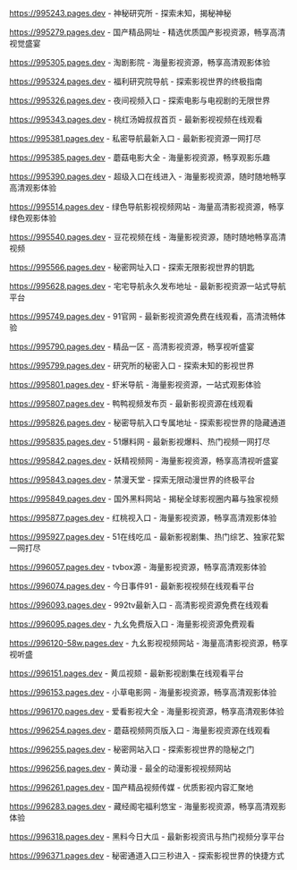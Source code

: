 
https://995243.pages.dev - 神秘研究所 - 探索未知，揭秘神秘

https://995279.pages.dev - 国产精品网址 - 精选优质国产影视资源，畅享高清视觉盛宴

https://995305.pages.dev - 淘剧影院 - 海量影视资源，畅享高清观影体验

https://995324.pages.dev - 福利研究院导航 - 探索影视世界的终极指南

https://995326.pages.dev - 夜间视频入口 - 探索电影与电视剧的无限世界

https://995343.pages.dev - 桃红汤姆叔叔首页 - 最新影视视频在线观看

https://995381.pages.dev - 私密导航最新入口 - 最新影视资源一网打尽

https://995385.pages.dev - 蘑菇电影大全 - 海量影视资源，畅享观影乐趣

https://995390.pages.dev - 超级入口在线进入 - 海量影视资源，随时随地畅享高清观影体验

https://995514.pages.dev - 绿色导航影视视频网站 - 海量高清影视资源，畅享绿色观影体验

https://995540.pages.dev - 豆花视频在线 - 海量影视资源，随时随地畅享高清视频

https://995566.pages.dev - 秘密网址入口 - 探索无限影视世界的钥匙

https://995628.pages.dev - 宅宅导航永久发布地址 - 最新影视资源一站式导航平台

https://995749.pages.dev - 91官网 - 最新影视资源免费在线观看，高清流畅体验

https://995790.pages.dev - 精品一区 - 高清影视资源，畅享视听盛宴

https://995799.pages.dev - 研究所的秘密入口 - 探索未知的影视世界

https://995801.pages.dev - 虾米导航 - 海量影视资源，一站式观影体验

https://995807.pages.dev - 鸭鸭视频发布页 - 最新影视资源在线观看

https://995826.pages.dev - 秘密导航入口专属地址 - 探索影视世界的隐藏通道

https://995835.pages.dev - 51爆料网 - 最新影视爆料、热门视频一网打尽

https://995842.pages.dev - 妖精视频网 - 海量影视资源，畅享高清视听盛宴

https://995843.pages.dev - 禁漫天堂 - 探索无限动漫世界的终极平台

https://995849.pages.dev - 国外黑料网站 - 揭秘全球影视圈内幕与独家视频

https://995877.pages.dev - 红桃视入口 - 海量影视资源，畅享高清观影体验

https://995927.pages.dev - 51在线吃瓜 - 最新影视剧集、热门综艺、独家花絮一网打尽

https://996057.pages.dev - tvbox源 - 海量影视资源，畅享高清观影体验

https://996074.pages.dev - 今日事件91 - 最新影视视频在线观看平台

https://996093.pages.dev - 992tv最新入口 - 高清影视资源免费在线观看

https://996095.pages.dev - 九幺免费版入口 - 海量影视资源免费观看

https://996120-58w.pages.dev - 九幺影视视频网站 - 海量高清影视资源，畅享视听盛

https://996151.pages.dev - 黄瓜视颏 - 最新影视剧集在线观看平台

https://996153.pages.dev - 小草电影网 - 海量影视资源，畅享高清观影体验

https://996170.pages.dev - 爱看影视大全 - 海量影视资源，畅享高清观影体验

https://996254.pages.dev - 蘑菇视频网页版入口 - 海量影视资源在线观看

https://996255.pages.dev - 秘密网站入口 - 探索影视世界的隐秘之门

https://996256.pages.dev - 黄动漫 - 最全的动漫影视视频网站

https://996261.pages.dev - 国产精品视频传媒 - 优质影视内容汇聚地

https://996283.pages.dev - 藏经阁宅福利悠宝 - 海量影视资源，畅享高清观影体验

https://996318.pages.dev - 黑料今日大瓜 - 最新影视资讯与热门视频分享平台

https://996371.pages.dev - 秘密通道入口三秒进入 - 探索影视世界的快捷方式
